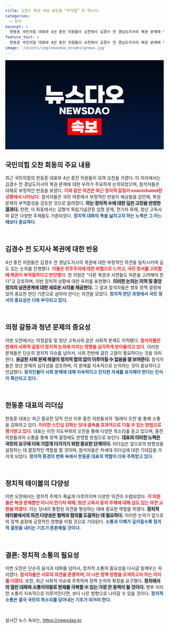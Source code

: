 ```yaml
---
title: 김경수 복권 여당 중진들 “부적절” 한 목소리!
categories:
  - 정치
excerpt: >
  한동훈 국민의힘 대표와 4선 중진 의원들이 오찬에서 김경수 전 경남도지사의 복권 문제에 부정적인 의견을 모았다. 참석자들은 민주주의 파괴와 국민 여론을 거론하며 강하게 반발했고, 다양한 현안도 논의됐다. 이 소식의 배경을 놓치지 마세요!
feature_text: >
  한동훈 국민의힘 대표와 4선 중진 의원들이 오찬에서 김경수 전 경남도지사의 복권 문제에 부정적인 의견을 모았다. 참석자들은 민주주의 파괴와 국민 여론을 거론하며 강하게 반발했고, 다양한 현안도 논의됐다. 이 소식의 배경을 놓치지 마세요!
image: '/assets/img/newsdao_breakingnews.jpg'
---
```


<p><img src="/assets/img/newsdao_breakingnews.jpg" alt="koreaapp 속보" /></p>

<h2 data-ke-size="size26">국민의힘 오찬 회동의 주요 내용</h2>

<p data-ke-size="size16">최근 국민의힘의 한동훈 대표와 4선 중진 의원들이 모여 오찬을 가졌다. 이 자리에서는 김경수 전 경남도지사의 복권 문제에 대한 우려가 주요하게 논의되었으며, 참석자들은 대체로 부정적인 반응을 보였다. <b><span style="color: #ee2323;">이와 같은 의견은 최근 정치적 갈등이 exacerbated된 상황에서 나타났다.</span></b> 참석자들은 국민 여론에서 부정적인 반응이 예상됨을 감안해, 복권 문제의 부적합성을 강조한 것으로 알려졌다. <b><span style="background-color: #21538527;">이는 정치적 수에 대한 깊은 고민을 반영한 결과다.</span></b> 한편, 이 회동에서는 김형석 독립기념관장 임명 문제, 전기차 화재, 청년 고독사와 같은 다양한 주제들도 거론되었다. <b><span style="color: #1a5490;">정치적 대화의 폭을 넓히고자 하는 노력은 그 어느 때보다 중요하다.</span></b></p>

<p data-ke-size="size16">&nbsp;</p>

<h2 data-ke-size="size26">김경수 전 도지사 복권에 대한 반응</h2>

<p data-ke-size="size16">4선 중진 의원들은 김경수 전 경남도지사의 복권에 대한 부정적인 의견을 일치시키며 심도 있는 논의를 진행했다. <b><span style="color: #ee2323;">이들은 민주주의에 대한 위협으로 느끼고, 국민 정서를 고려할 때 복권이 부적절하다고 판단했다.</span></b> 한 의원은 "다른 복권과 사면들도 여론을 고려해야 한다"고 강조하며, 이번 정치적 상황에 대한 우려를 표현했다. <b><span style="background-color: #21538527;">이러한 논의는 지역 및 중앙 정치의 상관관계에 대한 새로운 시각을 제공한다.</span></b> 그 결과 참석자들은 향후 정책 결정에 있어 중요한 판단 기준으로 삼아야 한다는 의견을 모았다. <b><span style="color: #1a5490;">정치적 판단 과정에서 국민 정서의 중요성은 더욱 부각되고 있다.</span></b></p>

<p data-ke-size="size16">&nbsp;</p>

<h2 data-ke-size="size26">의정 갈등과 청년 문제의 중요성</h2>

<p data-ke-size="size16">이번 오찬에서는 의정갈등 및 청년 고독사와 같은 사회적 문제도 지적됐다. <b><span style="color: #ee2323;">참석자들은 현재의 사회적 갈등이 정치적 논의에 미치는 영향을 심각하게 받아들이고 있다.</span></b> 이러한 문제들은 단순히 정치적 이슈를 넘어서, 사회 전반에 걸친 고찰이 필요하다는 것을 의미한다. <b><span style="background-color: #21538527;">응급한 사회 문제 해결이 정치적 합의 없이 이루어질 수 없음을 잘 보여준다.</span></b> 참석자들은 청년 문제의 심각성을 강조하며, 이 문제를 지속적으로 논의하는 것이 중요하다고 언급했다. <b><span style="color: #1a5490;">정치인들이 사회 문제에 대해 지속적이고 진지한 자세를 유지해야 한다는 인식이 확산되고 있다.</span></b></p>

<p data-ke-size="size16">&nbsp;</p>

<h2 data-ke-size="size26">한동훈 대표의 리더십</h2>

<p data-ke-size="size16">한동훈 대표는 최근 중요한 당직 인선 이후 중진 의원들과의 '릴레이 오찬'을 통해 소통을 강화하고 있다. <b><span style="color: #ee2323;">이러한 스킨십 강화는 당내 결속을 효과적으로 다질 수 있는 방법으로 평가받고 있다.</span></b> 대표는 이전 지도부와의 오찬을 통해 다양한 목소리를 듣고 있으며, 중진 의원들과의 소통을 통해 정책 결정에도 반영할 방침으로 보인다. <b><span style="background-color: #21538527;">대표의 이러한 노력은 국민의 요구에 더욱 가깝게 다가가기 위한 중요한 단계이다.</span></b> 리더십은 앞으로의 방향성을 설정하는 데 결정적인 역할을 할 것이며, 참석자들은 차세대 리더십에 대한 기대감을 가지게 되었다. <b><span style="color: #1a5490;">정치적 환경의 변화 속에서 한동훈 대표의 역할이 더욱 주목받고 있다.</span></b></p>

<p data-ke-size="size16">&nbsp;</p>

<h2 data-ke-size="size26">정치적 테이블의 다양성</h2>

<p data-ke-size="size16">이번 오찬에서는 정치적 주제가 폭넓게 다루어지며 다양한 의견이 수렴되었다. <b><span style="color: #ee2323;">각 의원들은 복권 문제뿐만 아니라 전기차 화재, 청년 고독사 등의 주제에 대해 심도 있는 의견 교환을 하였다.</span></b> 이는 당내의 통합된 의견을 형성하는 데에 중요한 역할을 하였다. <b><span style="background-color: #21538527;">정치적 테이블에서의 의견 다양성은 협력과 합의를 도출하는 데 필요하다.</span></b> 이러한 논의가 앞으로의 정책 설정에 긍정적인 영향을 미칠 것으로 기대된다. <b><span style="color: #1a5490;">소통과 이해가 깊어질수록 정치적 결정을 내리는 기초가 튼튼해질 것이다.</span></b></p>

<p data-ke-size="size16">&nbsp;</p>

<h2 data-ke-size="size26">결론: 정치적 소통의 필요성</h2>

<p data-ke-size="size16">이번 오찬은 단순히 음식과 대화를 넘어서, 정치적 소통의 필요성을 다시금 일깨우는 자리였다. <b><span style="color: #ee2323;">참석자들은 서로의 의견을 존중하며, 더 나은 정책 방향을 모색하고자 하는 의지를 다졌다.</span></b> 또한, 최근 사회적 이슈에 주목하며 정책 논의의 확장을 요구했다. <b><span style="background-color: #21538527;">정치에서의 열린 대화와 소통이야말로 현재를 극복할 수 있는 가장 큰 동력이 될 것이다.</span></b> 향후 이러한 소통이 지속적으로 이루어진다면, 보다 나은 방향으로 나아갈 수 있을 것이다. <b><span style="color: #1a5490;">정치적 소통은 결국 국민의 목소리를 담아내는 기초가 되어야 한다.</span></b></p>

<p data-ke-size="size16">&nbsp;</p>
실시간 뉴스 속보는, <a href="https://newsdao.kr" rel="dofollow">https://newsdao.kr</a>


